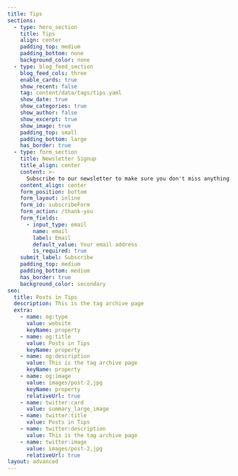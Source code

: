 ```yaml
---
title: Tips
sections:
  - type: hero_section
    title: Tips
    align: center
    padding_top: medium
    padding_bottom: none
    background_color: none
  - type: blog_feed_section
    blog_feed_cols: three
    enable_cards: true
    show_recent: false
    tag: content/data/tags/tips.yaml
    show_date: true
    show_categories: true
    show_author: false
    show_excerpt: true
    show_image: true
    padding_top: small
    padding_bottom: large
    has_border: true
  - type: form_section
    title: Newsletter Signup
    title_align: center
    content: >-
      Subscribe to our newsletter to make sure you don't miss anything.
    content_align: center
    form_position: bottom
    form_layout: inline
    form_id: subscribeForm
    form_action: /thank-you
    form_fields:
      - input_type: email
        name: email
        label: Email
        default_value: Your email address
        is_required: true
    submit_label: Subscribe
    padding_top: medium
    padding_bottom: medium
    has_border: true
    background_color: secondary
seo:
  title: Posts in Tips
  description: This is the tag archive page
  extra:
    - name: og:type
      value: website
      keyName: property
    - name: og:title
      value: Posts in Tips
      keyName: property
    - name: og:description
      value: This is the tag archive page
      keyName: property
    - name: og:image
      value: images/post-2,jpg
      keyName: property
      relativeUrl: true
    - name: twitter:card
      value: summary_large_image
    - name: twitter:title
      value: Posts in Tips
    - name: twitter:description
      value: This is the tag archive page
    - name: twitter:image
      value: images/post-2,jpg
      relativeUrl: true
layout: advanced
---
```


